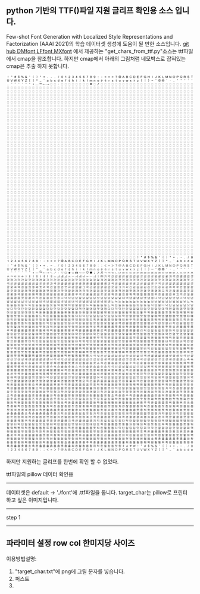 python 기반의 TTF()파일 지원 글리프 확인용 소스 입니다.
---------------


Few-shot Font Generation with Localized Style Representations and Factorization (AAAI 2021)의 학습 데이터셋 생성에 도움이 될 만한 소스입니다.
[git hub DMfont,LFfont,MXfont](https://github.com/clovaai/fewshot-font-generation)
에서 제공하는 "get_chars_from_ttf.py"소스는 ttf파일에서 cmap을 참조합니다.
하지만 cmap에서 아래의 그림처럼 네모박스로 잡혀있는 cmap은 추출 하지 못합니다.

![이미지 예시](./font_char_img/arial%201.png)
![이미지 예시2](./font_char_img/gulim.png)



하지만 지원하는 글리프를 한번에 확인 할 수 없었다.

ttf파일의 pillow 데이터 확인용


-----
데이터셋은 
default -> './font'에 .ttf파일을 둡니다.
target_char는 pillow로 프린터 하고 싶은 이미지입니다.


-------------------
step 1 





-----------------------
파라미터 설정
row col
한미지당 사이즈
----------------------

이용방법설명:
1. "target_char.txt"에 png에 그릴 문자를 넣습니다.
2. 퍼스트
3. 
